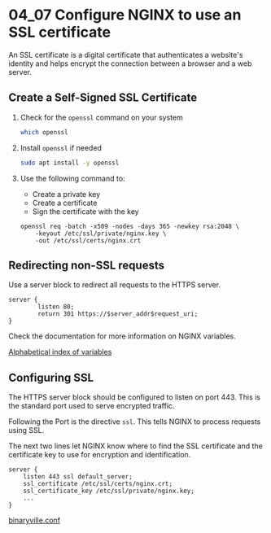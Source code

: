 # 04_07 Configure NGINX to use an SSL certificate

An SSL certificate is a digital certificate that authenticates a website's identity and helps encrypt the connection between a browser and a web server.

## Create a Self-Signed SSL Certificate
1. Check for the `openssl` command on your system

    ```BASH
    which openssl
    ```

2. Install `openssl` if needed

    ```BASH
    sudo apt install -y openssl
    ```

3. Use the following command to:
    - Create a private key
    - Create a certificate
    - Sign the certificate with the key

    ```
    openssl req -batch -x509 -nodes -days 365 -newkey rsa:2048 \
        -keyout /etc/ssl/private/nginx.key \
        -out /etc/ssl/certs/nginx.crt
    ```

## Redirecting non-SSL requests
Use a server block to redirect all requests to the HTTPS server.

```NGINX
server {
        listen 80;
        return 301 https://$server_addr$request_uri;
}
```

Check the documentation for more information on NGINX variables.

[Alphabetical index of variables](http://nginx.org/en/docs/varindex.html)

## Configuring SSL
The HTTPS server block should be configured to listen on port 443.  This is the standard port used to serve encrypted traffic.

Following the Port is the directive `ssl`.  This tells NGINX to process requests using SSL.

The next two lines let NGINX know where to find the SSL certificate and the certificate key to use for encryption and identification.


```NGINX
server {
    listen 443 ssl default_server;
    ssl_certificate /etc/ssl/certs/nginx.crt;
    ssl_certificate_key /etc/ssl/private/nginx.key;
    ...
}
```

[binaryville.conf](./binaryville.conf)
